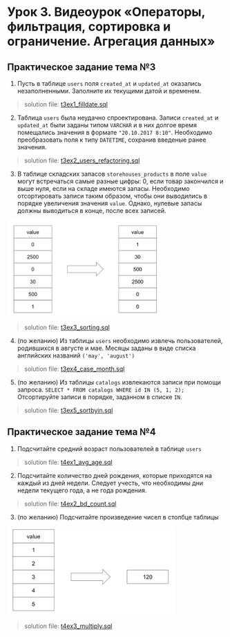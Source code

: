 # Урок 3. Видеоурок «Операторы, фильтрация, сортировка и ограничение. Агрегация данных»
## Практическое задание тема №3
1. Пусть в таблице `users` поля `created_at` и `updated_at` оказались незаполненными. Заполните их текущими датой и временем.
> solution file: [t3ex1_filldate.sql](topic3/t3ex1_filldate.sql)

2. Таблица `users` была неудачно спроектирована. Записи `created_at` и `updated_at` были заданы типом `VARCHAR` и в них долгое время помещались значения в формате `"20.10.2017 8:10"`. Необходимо преобразовать поля к типу `DATETIME`, сохранив введеные ранее значения.
> solution file: [t3ex2_users_refactoring.sql](topic3/t3ex2_users_refactoring.sql)

3. В таблице складских запасов `storehouses_products` в поле `value` могут встречаться самые разные цифры: 0, если товар закончился и выше нуля, если на складе имеются запасы. Необходимо отсортировать записи таким образом, чтобы они выводились в порядке увеличения значения `value`. Однако, нулевые запасы должны выводиться в конце, после всех записей.

![alt text](ex3.3.png)

> solution file: [t3ex3_sorting.sql](topic3/t3ex3_sorting.sql)

4. (по желанию) Из таблицы `users` необходимо извлечь пользователей, родившихся в августе и мае. Месяцы заданы в виде списка английских названий `('may', 'august')`

> solution file: [t3ex4_case_month.sql](topic3/t3ex4_case_month.sql)

5. (по желанию) Из таблицы `catalogs` извлекаются записи при помощи запроса. `SELECT * FROM catalogs WHERE id IN (5, 1, 2);` Отсортируйте записи в порядке, заданном в списке `IN`.

> solution file: [t3ex5_sortbyin.sql](topic3/t3ex5_sortbyin.sql)

## Практическое задание тема №4
1. Подсчитайте средний возраст пользователей в таблице `users`
> solution file: [t4ex1_avg_age.sql](topic4/t4ex1_avg_age.sql)

2. Подсчитайте количество дней рождения, которые приходятся на каждый из дней недели. Следует учесть, что необходимы дни недели текущего года, а не года рождения.
> solution file: [t4ex2_bd_count.sql](topic4/t4ex2_bd_count.sql)

3. (по желанию) Подсчитайте произведение чисел в столбце таблицы

![alt text](ex4.3.png)

> solution file: [t4ex3_multiply.sql](topic4/t4ex3_multiply.sql)
